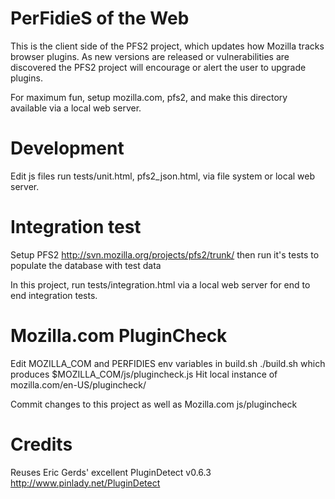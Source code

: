 # PerFidieS of the Web
This is the client side of the PFS2 project, which updates how
Mozilla tracks browser plugins. As new versions are released
or vulnerabilities are discovered the PFS2 project will
encourage or alert the user to upgrade plugins.

For maximum fun, setup mozilla.com, pfs2, and make this directory available
via a local web server.

# Development
Edit js files run tests/unit.html, pfs2_json.html, via file system or local web server.

# Integration test
Setup PFS2 http://svn.mozilla.org/projects/pfs2/trunk/
then run it's tests to populate the database with test data

In this project, run tests/integration.html via a local web server
for end to end integration tests.

# Mozilla.com PluginCheck
Edit MOZILLA_COM and PERFIDIES env variables in build.sh
./build.sh which produces $MOZILLA_COM/js/plugincheck.js
Hit local instance of mozilla.com/en-US/plugincheck/

Commit changes to this project as well as Mozilla.com js/plugincheck

# Credits
Reuses Eric Gerds' excellent PluginDetect v0.6.3 http://www.pinlady.net/PluginDetect 